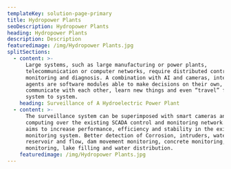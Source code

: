 ```yaml
---
templateKey: solution-page-primary
title: Hydropower Plants
seoDescription: Hydropower Plants
heading: Hydropower Plants
description: Description
featuredimage: /img/Hydropower Plants.jpg
splitSections:
  - content: >-
      Large systems, such as large manufacturing or power plants,
      telecommunication or computer networks, require distributed control,
      monitoring and diagnosis. A combination with AI and cameras, intelligent
      agents are software modules able to make decisions on their own,
      communicate with each other, learn new things and even “travel” from
      system to system.
    heading: Surveillance of A Hydroelectric Power Plant
  - content: >-
      The surveillance system can be superimposed with smart cameras and edge
      computing over the existing SCADA control and monitoring network. This
      aims to increase performance, efficiency and stability in the existing
      monitoring system. Better detection of Corrosion, intruders, water
      reservoir and flow, dam movement monitoring, concrete monitoring, climate
      monitoring, lake filling and water distribution.
    featuredimage: /img/Hydropower Plants.jpg
---
```


